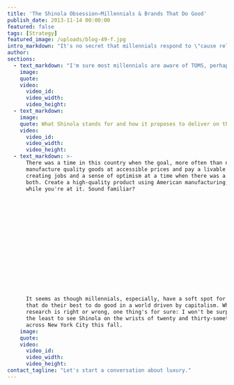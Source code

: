 ```yaml
---
title: 'The Shinola Obsession—Millennials & Brands That Do Good'
publish_date: 2013-11-14 00:00:00
featured: false
tags: [Strategy]
featured_image: /uploads/blog-49-f.jpg
intro_markdown: "It's no secret that millennials respond to \"cause related marketing\", according to the likes of Boston Consulting Group, Barkley, and Pew, to name a few giants. I fall firmly within the millennial generation, and although in general I find myself nodding along in vague agreement with most of the findings, ‘cause marketing' as a driver of purchases never felt quite right to me.​"
author:
sections:
  - text_markdown: "I'm sure most millennials are aware of TOMS, perhaps the most ubiquitous cause-associated brand of our generation, but they certainly aren't a must-have item. Is the cause marketing pull less effective than research suggests?\n\nThe more I think about it, the more it seems perhaps we're less interested in \"supporting a cause\", and more interested in what the association will add to the story of the product we've purchased. That seems right—you're sure to share that your Warby Parker frames provided a pair of eyeglasses to someone in need (note: the tab dedicated to explaining this aspect of the brand has an aptly named URL, \"do-good\") . That added layer of a brand's story is appealing to our generation, call it cause marketing or just call it smart positioning.\n\nWhich brings me to today's topic: Shinola. Talk about a brand doing good and doing everything right. Tom Kartsotis, founder of Fossil, has revived a decades old shoe polish company that still had equity it its name (\"You don't know sh\\*t from Shinola\"), and created an American made luxury watch, bicycle and leather goods brand. Clearly they've invested in product development: the $600+ watches ring in at that luxury level, with the quality, brand experience, and history to support it. But Kartsotis didn't just pour a bunch of money into advertising and opening retail doors—he helped Shinola to take a stand in a sea of \"brands\" simply pumping out product. Transparency, quality and pride are reflected across every touch point of the Shinola brand, from the \"Team\" images on their website to the \"About Us\" that reads more like an impassioned manifesto than a stagnant history account. He brought Shinola's factories to Detroit, where the original shoe polish brand grew up, and created jobs and skill sets in a community desperately in need of both. \"Caring\" is critical to the brand, and it seems that the world feels rather strongly that they should care about Shinola.​"
    image:
    quote:
    video:
      video_id:
      video_width:
      video_height:
  - text_markdown:
    image:
    quote: What Shinola stands for and how it proposes to deliver on the brand promise calls to mind American entrepreneurs of the early 1900s.
    video:
      video_id:
      video_width:
      video_height:
  - text_markdown: >-
      There was a time in this country when the goal, more often than not, was to
      manufacture quality goods at accessible prices and pay a livable wage, thus
      creating jobs and a sense of optimism at a time when there was a dearth of
      both. Create a high-quality product using American manufacturing; do good
      while you're at it. Sound familiar?

















      It seems as though millennials, especially, have a soft spot for brands
      that do their best to do good in a world driven by capitalism. Whether the
      research is right or wrong, one thing's for sure: I won't be surprised in
      the least to see Shinola on the wrists of twenty and thirty-somethings
      across New York City this fall.​
    image:
    quote:
    video:
      video_id:
      video_width:
      video_height:
contact_tagline: "Let's start a conversation about luxury."
---
```



